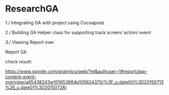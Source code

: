 # ResearchGA

1./ Integrating GA with project using Cocoapods

2./ Building GA Helper class for supporting track screen/ action/ event

3./ Viewing Report over 

Report GA

check result: 

https://www.google.com/analytics/web/?et&authuser=1#report/app-content-event-overview/a65438243w101653864p105624370/%3F_u.date00%3D20150713%26_u.date01%3D20150728/
